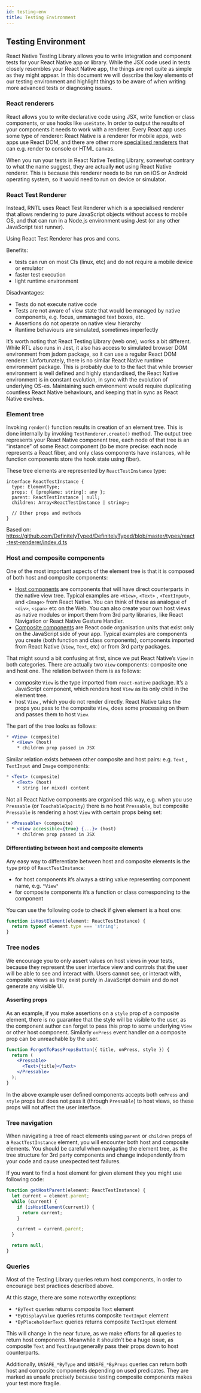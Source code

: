 ```yaml
---
id: testing-env
title: Testing Environment
---
```


## Testing Environment

React Native Testing Library allows you to write integration and component tests for your React Native app or library. While the JSX code used in tests closely resembles your React Native app, the things are not quite as simple as they might appear. In this document we will describe the key elements of our testing environment and highlight things to be aware of when writing more advanced tests or diagnosing issues.

### React renderers

React allows you to write declarative code using JSX, write function or class components, or use hooks like `useState`. In order to output the results of your components it needs to work with a renderer. Every React app uses some type of renderer: React Native is a renderer for mobile apps, web apps use React DOM, and there are other more [specialised renderers](https://github.com/chentsulin/awesome-react-renderer) that can e.g. render to console or HTML canvas.

When you run your tests in React Native Testing Library, somewhat contrary to what the name suggest, they are actually **not** using React Native renderer. This is because this renderer needs to be run on iOS or Android operating system, so it would need to run on device or simulator.

### React Test Renderer

Instead, RNTL uses React Test Renderer which is a specialised renderer that allows rendering to pure JavaScript objects without access to mobile OS, and that can run in a Node.js environment using Jest (or any other JavaScript test runner). 

Using React Test Renderer has pros and cons.

Benefits:

- tests can run on most CIs (linux, etc) and do not require a mobile device or emulator
- faster test execution
- light runtime environment

Disadvantages:

- Tests do not execute native code
- Tests are not aware of view state that would be managed by native components, e.g. focus, unmanaged text boxes, etc.
- Assertions do not operate on native view hierarchy
- Runtime behaviours are simulated, sometimes imperfectly

It’s worth noting that React Testing Library (web one), works a bit different. While RTL also runs in Jest, it also has access to simulated browser DOM environment from jsdom package, so it can use a regular React DOM renderer. Unfortunately, there is no similar React Native runtime environment package. This is probably due to to the fact that while browser environment is well defined and highly standardised, the React Native environment is in constant evolution, in sync with the evolution of underlying OS-es. Maintaining such environment would require duplicating countless React Native behaviours, and keeping that in sync as React Native evolves.

### Element tree

Invoking `render()` function results in creation of an element tree. This is done internally by invoking `TestRenderer.create()` method. The output tree represents your React Native component tree, each node of that tree is an “instance” of some React component (to be more precise: each node represents a React fiber, and only class components have instances, while function components store the hook state using fiber).

These tree elements are represented by `ReactTestInstance` type:

```tsx
interface ReactTestInstance {
  type: ElementType;
  props: { [propName: string]: any };
  parent: ReactTestInstance | null;
  children: Array<ReactTestInstance | string>;

  // Other props and methods
}
```

Based on: https://github.com/DefinitelyTyped/DefinitelyTyped/blob/master/types/react-test-renderer/index.d.ts

### Host and composite components

One of the most important aspects of the element tree is that it is composed of both host and composite components:

- [Host components](https://reactnative.dev/architecture/glossary#react-host-components-or-host-components) are components that will have direct counterparts in the native view tree. Typical examples are `<View>`, `<Text>` , `<TextInput>`, and `<Image>` from React Native. You can think of these as analogue of `<div>`, `<span>` etc on the Web. You can also create your own host views as native modules or import them from 3rd party libraries, like React Navigation or React Native Gesture Handler.
- [Composite components](https://reactnative.dev/architecture/glossary#react-composite-components) are React code organisation units that exist only on the JavaScript side of your app. Typical examples are components you create (both function and class components), components imported from React Native (`View`, `Text`, etc) or from 3rd party packages.

That might sound a bit confusing at first, since we put React Native’s `View` in both categories. There are actually two `View` components: composite one and host one. The relation between them is as follows:

- composite `View` is the type imported from `react-native` package. It’s a JavaScript component, which renders host `View` as its only child in the element tree.
- host `View` , which you do not render directly. React Native takes the props you pass to the composite `View`, does some processing on them and passes them to host `View`.

The part of the tree looks as follows:

```jsx
* <View> (composite)
  * <View> (host)
    * children prop passed in JSX
```

Similar relation exists between other composite and host pairs: e.g. `Text` , `TextInput` and `Image` components:

```jsx
* <Text> (composite)
  * <Text> (host)
    * string (or mixed) content
```

Not all React Native components are organised this way, e.g. when you use `Pressable` (or `TouchableOpacity`) there is no host `Pressable`, but composite `Pressable` is rendering a host `View` with certain props being set:

```jsx
* <Pressable> (composite)
  * <View accessible={true} {...}> (host)
    * children prop passed in JSX
```

#### Differentiating between host and composite elements

Any easy way to differentiate between host and composite elements is the `type` prop of `ReactTestInstance`:

- for host components it’s always a string value representing component name, e.g. `"View"`
- for composite components it’s a function or class corresponding to the component

You can use the following code to check if given element is a host one:

```jsx
function isHostElement(element: ReactTestInstance) {
  return typeof element.type === 'string';
}
```

### Tree nodes

We encourage you to only assert values on host views in your tests, because they represent the user interface view and controls that the user will be able to see and interact with. Users cannot see, or interact with, composite views as they exist purely in JavaScript domain and do not generate any visible UI.

#### Asserting props

As an example, if you make assertions on a `style` prop of a composite element, there is no guarantee that the style will be visible to the user, as the component author can forget to pass this prop to some underlying `View` or other host component. Similarly `onPress` event handler on a composite prop can be unreachable by the user.

```jsx
function ForgotToPassPropsButton({ title, onPress, style }) {
  return (
    <Pressable>
      <Text>{title}</Text>
    </Pressable>
  );
}
```

In the above example user defined components accepts both `onPress` and `style` props but does not pass it (through `Pressable`) to host views, so these props will not affect the user interface.

### Tree navigation

When navigating a tree of react elements using `parent` or `children` props of a `ReactTestInstance` element, you will encounter both host and composite elements. You should be careful when navigating the element tree, as the tree structure for 3rd party components and change independently from your code and cause unexpected test failures.

If you want to find a host element for given element they you might use following code:

```jsx
function getHostParent(element: ReactTestInstance) {
  let current = element.parent;
  while (current) {
    if (isHostElement(current)) {
      return current;
    }

    current = current.parent;
  }

  return null;
}
```

### Queries

Most of the Testing Library queries return host components, in order to encourage best practices described above.

At this stage, there are some noteworthy exceptions:

- `*ByText` queries returns composite `Text` element
- `*ByDisplayValue` queries returns composite `TextInput` element
- `*ByPlaceholderText` queries returns composite `TextInput` element

This will change in the near future, as we make efforts for all queries to return host components. Meanwhile it shouldn't be a huge issue, as composite `Text` and `TextInput`generally pass their props down to host counterparts.

Additionally, `UNSAFE_*ByType` and `UNSAFE_*ByProps` queries can return both host and composite components depending on used predicates. They are marked as unsafe precisely because testing composite components makes your test more fragile.
